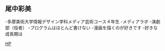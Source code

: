 ## 尾中彩美

-多摩美術大学情報デザイン学科メディア芸術コース４年生
-メディアラボ
-演劇部（役者）
-プログラムはほとんど書けない
-漫画を描くのが好きです
-好きな成長期は

[HP](http://ayamyanko.tumblr.com)
